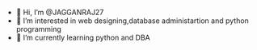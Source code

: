 - 👋 Hi, I’m @JAGGANRAJ27
- 👀 I’m interested in web designing,database administartion and python programming
- 🌱 I’m currently learning python and DBA

<!---
JAGGANRAJ27/JAGGANRAJ27 is a ✨ special ✨ repository because its `README.md` (this file) appears on your GitHub profile.
You can click the Preview link to take a look at your changes.
--->
